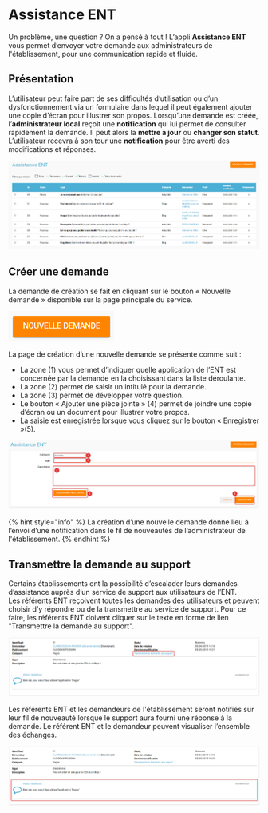 # Assistance ENT

Un problème, une question ? On a pensé à tout ! L’appli **Assistance ENT** vous permet d’envoyer votre demande aux administrateurs de l'établissement, pour une communication rapide et fluide.

## Présentation

L’utilisateur peut faire part de ses difficultés d’utilisation ou d’un dysfonctionnement via un formulaire dans lequel il peut également ajouter une copie d’écran pour illustrer son propos. Lorsqu’une demande est créée, l’**administrateur local** reçoit une **notification** qui lui permet de consulter rapidement la demande. Il peut alors la **mettre à jour** ou **changer son statut**. L’utilisateur recevra à son tour une **notification** pour être averti des modifications et réponses.

![](.gitbook/assets/2018-08-24_14h57_20-1-1.png)

## Créer une demande

La demande de création se fait en cliquant sur le bouton « Nouvelle demande » disponible sur la page principale du service.

![](.gitbook/assets/2018-08-24_14h57_39-1-1.png)

La page de création d’une nouvelle demande se présente comme suit :

* La zone \(1\) vous permet d’indiquer quelle application de l’ENT est concernée par la demande en la choisissant dans la liste déroulante.
* La zone \(2\) permet de saisir un intitulé pour la demande.
* La zone \(3\) permet de développer votre question.
* Le bouton « Ajouter une pièce jointe » \(4\) permet de joindre une copie d’écran ou un document pour illustrer votre propos.
* La saisie est enregistrée lorsque vous cliquez sur le bouton « Enregistrer »\(5\).

![](.gitbook/assets/2018-08-24_14h58_10-2-1.png)

{% hint style="info" %}
La création d’une nouvelle demande donne lieu à l’envoi d’une notification dans le fil de nouveautés de l’administrateur de l'établissement.
{% endhint %}

## Transmettre la demande au support

Certains établissements ont la possibilité d’escalader leurs demandes d’assistance auprès d’un service de support aux utilisateurs de l’ENT.  
Les référents ENT reçoivent toutes les demandes des utilisateurs et peuvent choisir d’y répondre ou de la transmettre au service de support. Pour ce faire, les référents ENT doivent cliquer sur le texte en forme de lien "Transmettre la demande au support".

![](.gitbook/assets/2018-08-24_15h01_23-2-1.png)

Les référents ENT et les demandeurs de l'établissement seront notifiés sur leur fil de nouveauté lorsque le support aura fourni une réponse à la demande. Le référent ENT et le demandeur peuvent visualiser l’ensemble des échanges.

![](.gitbook/assets/2018-08-24_15h02_14-1%20%282%29.png)

